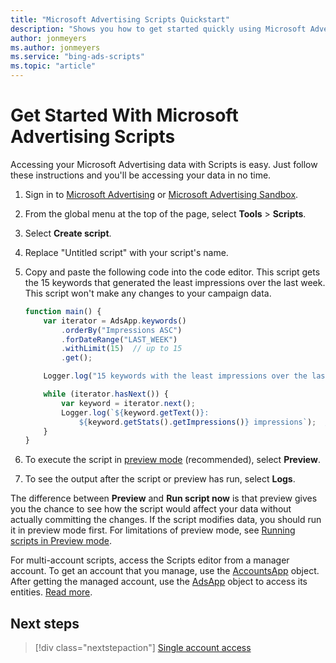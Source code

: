 ```yaml
---
title: "Microsoft Advertising Scripts Quickstart"
description: "Shows you how to get started quickly using Microsoft Advertising Scripts."
author: jonmeyers
ms.author: jonmeyers
ms.service: "bing-ads-scripts"
ms.topic: "article"
---
```


# Get Started With Microsoft Advertising Scripts

Accessing your Microsoft Advertising data with Scripts is easy. Just follow these instructions and you'll be accessing your data in no time.

1. Sign in to [Microsoft Advertising](https://ads.microsoft.com) or [Microsoft Advertising Sandbox](https://sandbox.bingads.microsoft.com/).
1. From the global menu at the top of the page, select **Tools** > **Scripts**.
1. Select **Create script**.
1. Replace "Untitled script" with your script's name.
1. Copy and paste the following code into the code editor. This script gets the 15 keywords that generated the least impressions over the last week. This script won't make any changes to your campaign data.

    ```javascript
    function main() {
        var iterator = AdsApp.keywords()
            .orderBy("Impressions ASC")
            .forDateRange("LAST_WEEK")
            .withLimit(15)  // up to 15
            .get();
    
        Logger.log("15 keywords with the least impressions over the last week");

        while (iterator.hasNext()) {
            var keyword = iterator.next();
            Logger.log(`${keyword.getText()}: 
                ${keyword.getStats().getImpressions()} impressions`);  //writes the number of impressions
        }
    }
    ```

1. To execute the script in [preview mode](concepts/preview-mode.md) (recommended), select **Preview**.
1. To see the output after the script or preview has run, select **Logs**.

The difference between **Preview** and **Run script now** is that preview gives you the chance to see how the script would affect your data without actually committing the changes. If the script modifies data, you should run it in preview mode first. For limitations of preview mode, see [Running scripts in Preview mode](concepts/preview-mode.md).

For multi-account scripts, access the Scripts editor from a manager account. To get an account that you manage, use the [AccountsApp](reference/AccountsApp.md) object. After getting the managed account, use the [AdsApp](reference/AdsApp.md) object to access its entities. [Read more](./guides/multi-account-access.md).


## Next steps

> [!div class="nextstepaction"]
> [Single account access](./guides/single-account-access.md)
